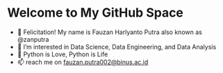 # Welcome to My GitHub Space
- 👋 Felicitation! My name is Fauzan Harlyanto Putra also known as @zanputra
- 👀 I’m interested in Data Science, Data Engineering, and Data Analysis
- 🐍 Python is Love, Python is Life
- 📫 reach me on fauzan.putra002@binus.ac.id

<!---
zanputra/zanputra is a ✨ special ✨ repository because its `README.md` (this file) appears on your GitHub profile.
You can click the Preview link to take a look at your changes.
--->
